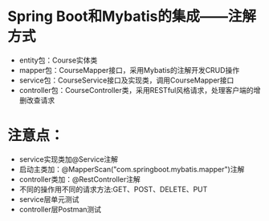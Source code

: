 # Spring Boot和Mybatis的集成——注解方式
- entity包：Course实体类
- mapper包：CourseMapper接口，采用Mybatis的注解开发CRUD操作
- service包：CourseService接口及实现类，调用CourseMapper接口
- controller包：CourseController类，采用RESTful风格请求，处理客户端的增删改查请求

# 注意点：
- service实现类加@Service注解
- 启动主类加：@MapperScan("com.springboot.mybatis.mapper")注解
- controller类加：@RestController注解
- 不同的操作用不同的请求方法:GET、POST、DELETE、PUT
- service层单元测试
- controller层Postman测试 